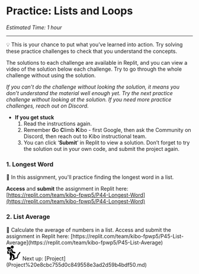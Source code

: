 # Practice: Lists and Loops

*Estimated Time: 1 hour*

---

<aside>
💡 This is your chance to put what you’ve learned into action. Try solving these practice challenges to check that you understand the concepts.

The solutions to each challenge are available in Replit, and you can view a video of the solution below each challenge. Try to go through the whole challenge without using the solution.

*If you can’t do the challenge without looking the solution, it means you don’t understand the material well enough yet. Try the next practice challenge without looking at the solution. If you need more practice challenges, reach out on Discord.*

- **If you get stuck**
    1. Read the instructions again.
    2. Remember **G**o **C**limb **K**ibo - first Google, then ask the Community on Discord, then reach out to Kibo instructional team.
    3. You can click ‘**Submit**’ in Replit to view a solution. Don’t forget to try the solution out in your own code, and submit the project again.
</aside>

### 1. Longest Word

<aside>
💬 In this assignment, you'll practice finding the longest word in a list.

**Access** and **submit** the assignment in Replit here: [https://replit.com/team/kibo-fpwp5/P44-Longest-Word](https://replit.com/team/kibo-fpwp5/P44-Longest-Word) 

</aside>

### 2. List Average

<aside>
🔢 Calculate the average of numbers in a list.
Access and submit the assignment in Replit here: [https://replit.com/team/kibo-fpwp5/P45-List-Average](https://replit.com/team/kibo-fpwp5/P45-List-Average)

</aside>

<aside>
<img src="../Lesson%200%20Learning%20With%20Kibo%2032002756da8b4ed2a610df0347af2a08/man-in-hike.png" alt="../Lesson%200%20Learning%20With%20Kibo%2032002756da8b4ed2a610df0347af2a08/man-in-hike.png" width="40px" /> Next up: [Project](Project%20e8cbc755d0c849558e3ad2d59b4bdf50.md)

</aside>